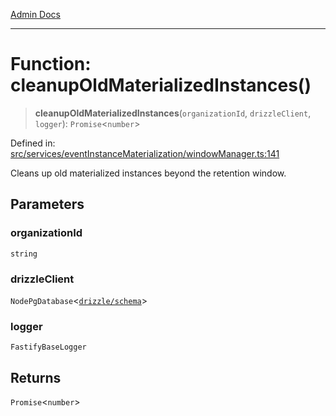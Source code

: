 [Admin Docs](/)

***

# Function: cleanupOldMaterializedInstances()

> **cleanupOldMaterializedInstances**(`organizationId`, `drizzleClient`, `logger`): `Promise`\<`number`\>

Defined in: [src/services/eventInstanceMaterialization/windowManager.ts:141](https://github.com/gautam-divyanshu/talawa-api/blob/7e7d786bbd7356b22a3ba5029601eed88ff27201/src/services/eventInstanceMaterialization/windowManager.ts#L141)

Cleans up old materialized instances beyond the retention window.

## Parameters

### organizationId

`string`

### drizzleClient

`NodePgDatabase`\<[`drizzle/schema`](../../../../drizzle/schema/README.md)\>

### logger

`FastifyBaseLogger`

## Returns

`Promise`\<`number`\>
